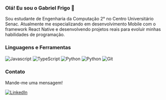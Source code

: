 ### Olá! Eu sou o Gabriel Frigo 👋 

Sou estudante de Engenharia da Computação 2° no Centro Universitário Senac. Atualmente me especializando em desenvolvimento Mobile com o framework React Native e desenvolvendo projetos reais para evoluir minhas habilidades de programação.


### Linguagens e Ferramentas

<div style ="display: inline_block><br/>
<img align="center" alt="React Native" src="[https://img.shields.io/badge/React_Native-20232A?style=for-the-badge&logo=react&logoColor=61DAFB](https://camo.githubusercontent.com/a0bf9160473b09549dfaacad9621824107fdfa152152b77e03542f50a3a80b7f/68747470733a2f2f696d672e736869656c64732e696f2f62616467652f52656163742532304e61746976652d3631444246423f7374796c653d666f722d7468652d6261646765266c6f676f3d7265616374266c6f676f436f6c6f723d626c61636b)"/>

<img align="center" alt="Javascript" src="[https://img.shields.io/badge/JavaScript-F7DF1E?style=for-the-badge&logo=javascript&logoColor=black](https://camo.githubusercontent.com/a0bf9160473b09549dfaacad9621824107fdfa152152b77e03542f50a3a80b7f/68747470733a2f2f696d672e736869656c64732e696f2f62616467652f52656163742532304e61746976652d3631444246423f7374796c653d666f722d7468652d6261646765266c6f676f3d7265616374266c6f676f436f6c6f723d626c61636b)"/>

<img align="center" alt="TypeScript" src="https://img.shields.io/badge/TypeScript-007ACC?style=for-the-badge&logo=typescript&logoColor=white"/>

<img align="center" alt="Python" src="https://img.shields.io/badge/Python-3776AB?style=for-the-badge&logo=python&logoColor=white"/>

<img align="center" alt="Python" src="https://img.shields.io/badge/Figma-F24E1E?style=for-the-badge&logo=figma&logoColor=white"/>

<img align="center" alt="Git" src="https://img.shields.io/badge/GIT-E44C30?style=for-the-badge&logo=git&logoColor=white"/>
</div>


### Contato
Mande-me uma mensagem!

[![LinkedIn](https://img.shields.io/badge/LinkedIn-0077B5?style=for-the-badge&logo=linkedin&logoColor=white)](https://www.linkedin.com/in/gfrigo/)



